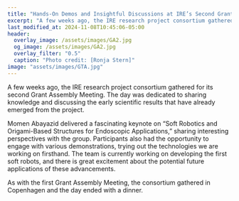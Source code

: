 ```yaml
---
title: "Hands-On Demos and Insightful Discussions at IRE’s Second Grant Assembly Meeting"
excerpt: "A few weeks ago, the IRE research project consortium gathered for its second Grant Assembly Meeting."
last_modified_at: 2024-11-08T10:45:06-05:00
header:
  overlay_image: /assets/images/GA2.jpg
  og_image: /assets/images/GA2.jpg
  overlay_filter: "0.5"
  caption: "Photo credit: [Ronja Stern]"
image: "assets/images/GTA.jpg"
---
```


A few weeks ago, the IRE research project consortium gathered for its second Grant Assembly Meeting. The day was dedicated to sharing knowledge and discussing the early scientific results that have already emerged from the project.

Momen Abayazid delivered a fascinating keynote on “Soft Robotics and Origami-Based Structures for Endoscopic Applications,” sharing interesting perspectives with the group. Participants also had the opportunity to engage with various demonstrations, trying out the technologies we are working on firsthand. The team is currently working on developing the first soft robots, and there is great excitement about the potential future applications of these advancements.

As with the first Grant Assembly Meeting, the consortium gathered in Copenhagen and the day ended with a dinner. 
